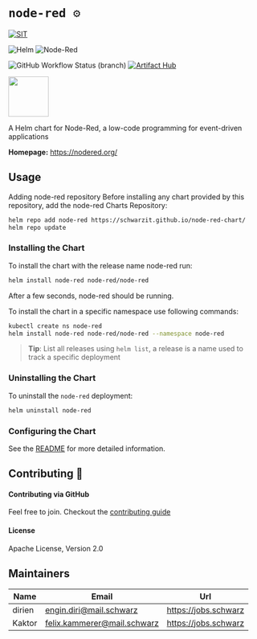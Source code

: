 # `node-red ⚙`

[![SIT](https://img.shields.io/badge/SIT-awesome-blueviolet.svg?style=for-the-badge)](https://jobs.schwarz)

![Helm](https://img.shields.io/badge/helm-0F1689?style=for-the-badge&logo=helm&logoColor=white)
![Node-Red](https://img.shields.io/badge/node--red_3.x-8F0000?style=for-the-badge&logo=nodered&logoColor=white)

![GitHub Workflow Status (branch)](https://img.shields.io/github/workflow/status/SchwarzIT/node-red-chart/chart-publish/main?logo=github&style=for-the-badge)
[![Artifact Hub](https://img.shields.io/endpoint?url=https://artifacthub.io/badge/repository/node-red&style=for-the-badge)](https://artifacthub.io/packages/search?repo=node-red)

<img src="https://nodered.org/about/resources/media/node-red-icon-2.png" width="80" height="80">

A Helm chart for Node-Red, a low-code programming for event-driven applications

**Homepage:** <https://nodered.org/>

## Usage

Adding node-red repository Before installing any chart provided by this repository, add the node-red Charts Repository:

```bash
helm repo add node-red https://schwarzit.github.io/node-red-chart/
helm repo update
```

### Installing the Chart

To install the chart with the release name node-red run:

```bash
helm install node-red node-red/node-red
```

After a few seconds, node-red should be running.

To install the chart in a specific namespace use following commands:

```bash
kubectl create ns node-red 
helm install node-red node-red/node-red --namespace node-red
```

> **Tip**: List all releases using `helm list`, a release is a name used to track a specific deployment

### Uninstalling the Chart

To uninstall the `node-red` deployment:

```bash
helm uninstall node-red
```

### Configuring the Chart

See the [README](charts/node-red/README.md) for more detailed information.

## Contributing 🤝

#### Contributing via GitHub

Feel free to join. Checkout the [contributing guide](CONTRIBUTING.md)

#### License

Apache License, Version 2.0

## Maintainers

| Name   | Email                         | Url                    |
|--------|-------------------------------|------------------------|
| dirien | <engin.diri@mail.schwarz>     | <https://jobs.schwarz> |
| Kaktor | <felix.kammerer@mail.schwarz> | <https://jobs.schwarz> |

